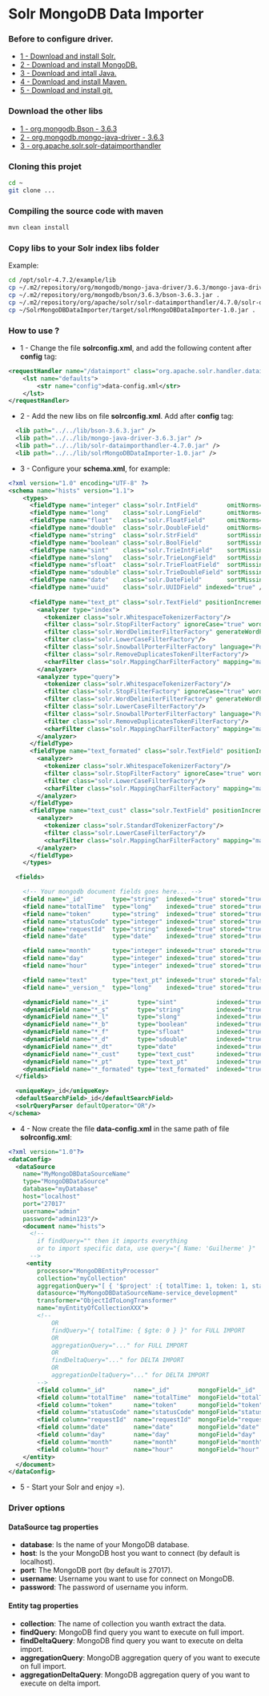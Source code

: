 # Solr MongoDB Data Importer

### Before to configure driver.

* [1 - Download and install Solr.](doc/installSolr.md)
* [2 - Download and install MongoDB.](doc/installMongoDB.md)
* [3 - Download and intall Java.](doc/installJava.md)
* [4 - Download and install Maven.](doc/installMaven.md)
* [5 - Download and install git.](doc/installGit.md)

### Download the other libs

* [1 - org.mongodb.Bson - 3.6.3](https://mvnrepository.com/artifact/org.mongodb/bson/3.6.3)
* [2 - org.mongodb.mongo-java-driver - 3.6.3](https://mvnrepository.com/artifact/org.mongodb/mongo-java-driver/3.6.3)
* [3 - org.apache.solr.solr-dataimporthandler](https://mvnrepository.com/artifact/org.apache.solr/solr-dataimporthandler/4.7.0)

### Cloning this projet
```bash
cd ~
git clone ...
```

### Compiling the source code with maven
```bash
mvn clean install
```

### Copy libs to your Solr index libs folder
Example:
```bash
cd /opt/solr-4.7.2/example/lib
cp ~/.m2/repository/org/mongodb/mongo-java-driver/3.6.3/mongo-java-driver-3.6.3-sources.jar .
cp ~/.m2/repository/org/mongodb/bson/3.6.3/bson-3.6.3.jar .
cp ~/.m2/repository/org/apache/solr/solr-dataimporthandler/4.7.0/solr-dataimporthandler-4.7.0.jar .
cp ~/SolrMongoDBDataImporter/target/solrMongoDBDataImporter-1.0.jar .
```

### How to use ?

* 1 - Change the file **solrconfig.xml**, and add the following content after **config** tag:
```xml
<requestHandler name="/dataimport" class="org.apache.solr.handler.dataimport.DataImportHandler">
    <lst name="defaults">
        <str name="config">data-config.xml</str>
    </lst>
</requestHandler>
```
* 2 - Add the new libs on file **solrconfig.xml**. Add after **config** tag:
```xml
  <lib path="../../lib/bson-3.6.3.jar" />
  <lib path="../../lib/mongo-java-driver-3.6.3.jar" />
  <lib path="../../lib/solr-dataimporthandler-4.7.0.jar" />  
  <lib path="../../lib/solrMongoDBDataImporter-1.0.jar" />
```
* 3 - Configure your **schema.xml**, for example:
```xml
<?xml version="1.0" encoding="UTF-8" ?>
<schema name="hists" version="1.1">
    <types>
      <fieldType name="integer" class="solr.IntField"        omitNorms="true"/>
      <fieldType name="long"    class="solr.LongField"       omitNorms="true"/>
      <fieldType name="float"   class="solr.FloatField"      omitNorms="true"/>
      <fieldType name="double"  class="solr.DoubleField"     omitNorms="true"/>
      <fieldType name="string"  class="solr.StrField"        sortMissingLast="true" omitNorms="true"/>
      <fieldType name="boolean" class="solr.BoolField"       sortMissingLast="true" omitNorms="true"/>
      <fieldType name="sint"    class="solr.TrieIntField"    sortMissingLast="true" omitNorms="true"/>
      <fieldType name="slong"   class="solr.TrieLongField"   sortMissingLast="true" omitNorms="true"/>
      <fieldType name="sfloat"  class="solr.TrieFloatField"  sortMissingLast="true" omitNorms="true"/>
      <fieldType name="sdouble" class="solr.TrieDoubleField" sortMissingLast="true" omitNorms="true"/>
      <fieldType name="date"    class="solr.DateField"       sortMissingLast="true" omitNorms="true"/>
      <fieldType name="uuid"    class="solr.UUIDField" indexed="true" />
    
      <fieldType name="text_pt" class="solr.TextField" positionIncrementGap="100">
        <analyzer type="index">
          <tokenizer class="solr.WhitespaceTokenizerFactory"/>       
          <filter class="solr.StopFilterFactory" ignoreCase="true" words="stopwords.txt"/>
          <filter class="solr.WordDelimiterFilterFactory" generateWordParts="1" generateNumberParts="1" catenateWords="1" catenateNumbers="1" catenateAll="0" splitOnCaseChange="1"/>
          <filter class="solr.LowerCaseFilterFactory"/>
          <filter class="solr.SnowballPorterFilterFactory" language="Portuguese" />
          <filter class="solr.RemoveDuplicatesTokenFilterFactory"/>
          <charFilter class="solr.MappingCharFilterFactory" mapping="mapping-ISOLatin1Accent.txt"/>
        </analyzer>
        <analyzer type="query">
          <tokenizer class="solr.WhitespaceTokenizerFactory"/>
          <filter class="solr.StopFilterFactory" ignoreCase="true" words="stopwords.txt"/>
          <filter class="solr.WordDelimiterFilterFactory" generateWordParts="1" generateNumberParts="1" catenateWords="0" catenateNumbers="0" catenateAll="0" splitOnCaseChange="1"/>
          <filter class="solr.LowerCaseFilterFactory"/>
          <filter class="solr.SnowballPorterFilterFactory" language="Portuguese" />        
          <filter class="solr.RemoveDuplicatesTokenFilterFactory"/>
          <charFilter class="solr.MappingCharFilterFactory" mapping="mapping-ISOLatin1Accent.txt"/>
        </analyzer>
      </fieldType>
      <fieldType name="text_formated" class="solr.TextField" positionIncrementGap="100">
        <analyzer>
          <tokenizer class="solr.WhitespaceTokenizerFactory"/>
          <filter class="solr.StopFilterFactory" ignoreCase="true" words="stopwords.txt"/>
          <filter class="solr.LowerCaseFilterFactory"/>
          <charFilter class="solr.MappingCharFilterFactory" mapping="mapping-ISOLatin1Accent.txt"/>
        </analyzer>
      </fieldType>
      <fieldType name="text_cust" class="solr.TextField" positionIncrementGap="100">
        <analyzer>
          <tokenizer class="solr.StandardTokenizerFactory"/>
          <filter class="solr.LowerCaseFilterFactory"/>
          <charFilter class="solr.MappingCharFilterFactory" mapping="mapping-ISOLatin1Accent.txt"/>
        </analyzer>
      </fieldType>
    </types>

  <fields>

    <!-- Your mongodb document fields goes here... -->
    <field name="_id"        type="string"  indexed="true" stored="true"  required="true" />
    <field name="totalTime"  type="long"    indexed="true" stored="true"  required="true" />
    <field name="token"      type="string"  indexed="true" stored="true"  required="true" />
    <field name="statusCode" type="integer" indexed="true" stored="true"  required="true" />
    <field name="requestId"  type="string"  indexed="true" stored="true"  required="true" />
    <field name="date"       type="date"    indexed="true" stored="true"  required="true" />

    <field name="month"      type="integer" indexed="true" stored="true"  required="true" />
    <field name="day"        type="integer" indexed="true" stored="true"  required="true" />    
    <field name="hour"       type="integer" indexed="true" stored="true"  required="true" />

    <field name="text"       type="text_pt" indexed="true" stored="false" multiValued="true"/>
    <field name="_version_"  type="long"    indexed="true" stored="true"  multiValued="false" />

    <dynamicField name="*_i"        type="sint"           indexed="true"  stored="true" /> 
    <dynamicField name="*_s"        type="string"         indexed="true"  stored="true" /> 
    <dynamicField name="*_l"        type="slong"          indexed="true"  stored="true" /> 
    <dynamicField name="*_b"        type="boolean"        indexed="true"  stored="true" /> 
    <dynamicField name="*_f"        type="sfloat"         indexed="true"  stored="true" /> 
    <dynamicField name="*_d"        type="sdouble"        indexed="true"  stored="true" /> 
    <dynamicField name="*_dt"       type="date"           indexed="true"  stored="true" /> 
    <dynamicField name="*_cust"     type="text_cust"      indexed="true"  stored="true" />
    <dynamicField name="*_pt"       type="text_pt"        indexed="true"  stored="true" multiValued="true" />
    <dynamicField name="*_formated" type="text_formated"  indexed="true"  stored="true" multiValued="true" />
  </fields>

  <uniqueKey>_id</uniqueKey>
  <defaultSearchField>_id</defaultSearchField>
  <solrQueryParser defaultOperator="OR"/>
</schema>
```
* 4 - Now create the file **data-config.xml** in the same path of file **solrconfig.xml**:
```xml
<?xml version="1.0"?>
<dataConfig>
  <dataSource 
    name="MyMongoDBDataSourceName" 
    type="MongoDBDataSource" 
    database="myDatabase"
    host="localhost"
    port="27017"
    username="admin"
    password="admin123"/>
    <document name="hists">
      <!-- 
        if findQuery="" then it imports everything 
        or to import specific data, use query="{ Name: 'Guilherme' }"
      -->
     <entity  
        processor="MongoDBEntityProcessor"        
        collection="myCollection"
        aggregationQuery="[ { '$project' :{ totalTime: 1, token: 1, statusCode: 1, requestId: 1, date: 1, month: { $month: '$date' }, day: { $dayOfMonth: '$date' }, hour: { $hour: '$date' } } } ]"
        datasource="MyMongoDBDataSourceName-service_development"
        transformer="ObjectIdToLongTransformer" 
        name="myEntityOfCollectionXXX">
        <!-- 
            OR
            findQuery="{ totalTime: { $gte: 0 } }" for FULL IMPORT
            OR
            aggregationQuery="..." for FULL IMPORT
            OR
            findDeltaQuery="..." for DELTA IMPORT
            OR
            aggregationDeltaQuery="..." for DELTA IMPORT
        -->
        <field column="_id"        name="_id"        mongoField="_id"        />
        <field column="totalTime"  name="totalTime"  mongoField="totalTime"  />
        <field column="token"      name="token"      mongoField="token"      />
        <field column="statusCode" name="statusCode" mongoField="statusCode" />
        <field column="requestId"  name="requestId"  mongoField="requestId"  />
        <field column="date"       name="date"       mongoField="date"       />
        <field column="day"        name="day"        mongoField="day"        />
        <field column="month"      name="month"      mongoField="month"      />
        <field column="hour"       name="hour"       mongoField="hour"       />
    </entity>
  </document>
</dataConfig>

```
* 5 - Start your Solr and enjoy =).

### Driver options

#### DataSource tag properties
* **database**: Is the name of your MongoDB database.
* **host**: Is the your MongoDB host you want to connect (by default is localhost).
* **port**: The MongoDB port (by default is 27017). 
* **username**: Username you want to use for connect on MongoDB.
* **password**: The password of username you inform.

#### Entity tag properties
* **collection**: The name of collection you wanth extract the data.
* **findQuery**: MongoDB find query you want to execute on full import.
* **findDeltaQuery**: MongoDB find query you want to execute on delta import.
* **aggregationQuery**: MongoDB aggregation query of you want to execute on full import.
* **aggregationDeltaQuery**: MongoDB aggregation query of you want to execute on delta import.